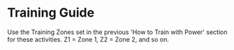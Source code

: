 # Training Guide

Use the Training Zones set in the previous 'How to Train with Power' section for these activities. Z1 = Zone 1, Z2 = Zone 2, and so on.